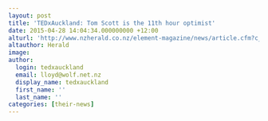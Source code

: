 ```yaml
---
layout: post
title: 'TEDxAuckland: Tom Scott is the 11th hour optimist'
date: 2015-04-28 14:04:34.000000000 +12:00
alturl: 'http://www.nzherald.co.nz/element-magazine/news/article.cfm?c_id=1503340&objectid=11439840'
altauthor: Herald
image:
author:
  login: tedxauckland
  email: lloyd@wolf.net.nz
  display_name: tedxauckland
  first_name: ''
  last_name: ''
categories: [their-news]
---
```

